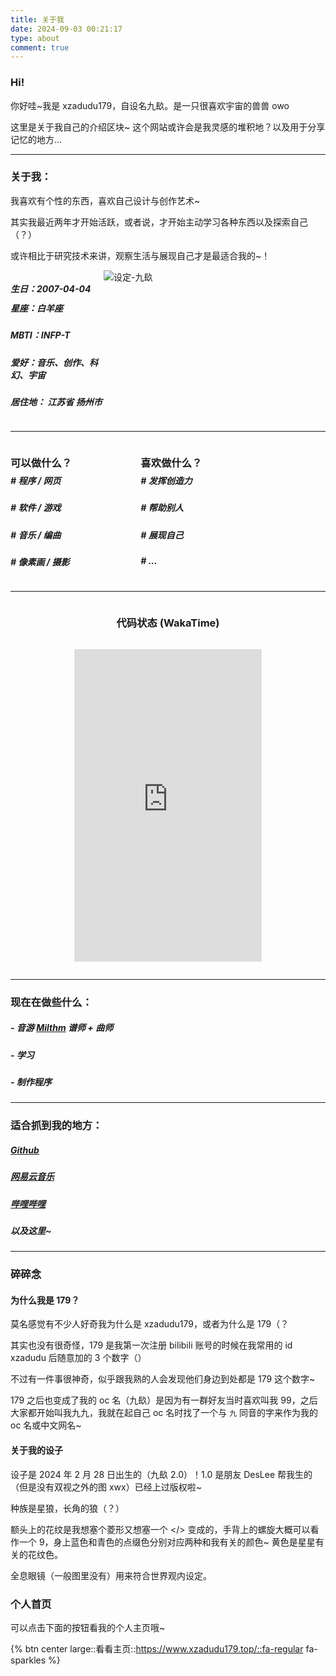 ```yaml
---
title: 关于我
date: 2024-09-03 00:21:17
type: about
comment: true
---
```


<style>

    .primary {
        color: var(--primary-color);
    }

    .midcontent {
        /* width: 100%; */
        display: flex;
        Justify-content: center;
    }

    .wl-reaction {
        display: none;
    }

    .row-box, .row-box-first {
        display: flex;
        flex-direction: row;
        justify-content: space-between;
    }

    @media (max-width: 892px) {
        .row-box-first {
            flex-direction: column-reverse;
        }
    }

</style>

### Hi!

你好哇~我是 xzadudu179，自设名九镹。是一只很喜欢宇宙的兽兽 owo

这里是关于我自己的介绍区块~ 这个网站或许会是我灵感的堆积地？以及用于分享记忆的地方...

---

### 关于我：

我喜欢有个性的东西，喜欢自己设计与创作艺术~

其实我最近两年才开始活跃，或者说，才开始主动学习各种东西以及探索自己（？）

或许相比于研究技术来讲，观察生活与展现自己才是最适合我的~！

<div class="row-box-first">

<div>


##### 生日：<font class="primary">2007-04-04</font>

<div style="margin-bottom:-13px"></div>

##### 星座：<font class="primary">白羊座</font>

##### MBTI：<font class="primary">INFP-T</font>

##### 爱好：<font class="primary">音乐、创作、科幻、宇宙</font>

##### 居住地： <font class="primary">江苏省 扬州市</font>

</div>

<div style="max-width: 355px;width: 100%">
    <img style="margin-top: 0;" src="https://image.179.life/images/179.png" data-src="https://image.179.life/images/179.png" alt="设定-九镹">
</div>

</div>

---

<div class="row-box">

<div style="width:355px">

### 可以做什么？

<div style="margin-bottom:-13px"></div>

##### # <font class="primary">程序 / 网页</font>

##### # <font class="primary">软件 / 游戏</font>

##### # <font class="primary">音乐 / 编曲</font>

##### # <font class="primary">像素画 / 摄影</font>

</div>

<div style="max-width: 355px;width: 100%">

### 喜欢做什么？

<div style="margin-bottom:-13px"></div>

##### # <font class="primary">发挥创造力</font>

##### # <font class="primary">帮助别人</font>

##### # <font class="primary">展现自己</font>

##### # <font class="primary">...</font>

</div>

</div>

---

<div class="midcontent">

### 代码状态 (WakaTime)

</div>

<div class="midcontent">
<figure><embed style="height: 500px;" src="https://wakatime.com/share/@xzadudu179/01f9a779-00d4-4ae0-a43f-e60eb6055ee5.svg"></embed></figure>
</div>

---

### 现在在做些什么：
##### - 音游 [Milthm](https://milthm.com/) 谱师 + 曲师
##### - 学习
##### - 制作程序
---

### 适合抓到我的地方：

##### <i class="fa-regular fa-code-compare"></i> <font class="primary"> [Github](https://github.com/xzadudu179) </font>

##### <i class="fa-regular fa-music"></i> <font class="primary"> [网易云音乐](https://music.163.com/#/user/home?id=318786091) </font>

##### <i class="fa-regular fa-tv-retro"></i> <font class="primary"> [哔哩哔哩](https://space.bilibili.com/70738350) </font>

##### 以及这里~

---

### 碎碎念

#### <font class="primary">为什么我是 179？</font>

莫名感觉有不少人好奇我为什么是 xzadudu179，或者为什么是 179（？

其实也没有很奇怪，179 是我第一次注册 bilibili 账号的时候在我常用的 id xzadudu 后随意加的 3 个数字（）

不过有一件事很神奇，似乎跟我熟的人会发现他们身边到处都是 179 这个数字~

179 之后也变成了我的 oc 名（九镹）是因为有一群好友当时喜欢叫我 99，之后大家都开始叫我九九，我就在起自己 oc 名时找了一个与 `九` 同音的字来作为我的 oc 名或中文网名~


#### <font class="primary">关于我的设子</font>

设子是 2024 年 2 月 28 日出生的（九镹 2.0）！1.0 是朋友 DesLee 帮我生的（但是没有双视之外的图 xwx）已经上过版权啦~

种族是星狼，长角的狼（？）

额头上的花纹是我想塞个菱形又想塞一个 </> 变成的，手背上的螺旋大概可以看作一个 9，身上蓝色和青色的点缀色分别对应两种和我有关的颜色~ 黄色是星星有关的花纹色。

全息眼镜（一般图里没有）用来符合世界观内设定。

### 个人首页

可以点击下面的按钮看我的个人主页哦~

{% btn center large::看看主页::https://www.xzadudu179.top/::fa-regular fa-sparkles %}